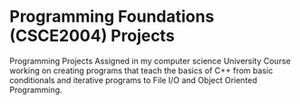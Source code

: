 # Programming Foundations (CSCE2004) Projects
Programming Projects Assigned in my computer science University Course working on creating programs that teach the basics of C++ from basic conditionals and iterative programs to File I/O and Object Oriented Programming.
